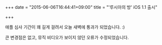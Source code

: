 +++
date = "2015-06-06T16:44:41+09:00"
title = "'루시아의 방' iOS 1.1 출시"

+++

애플 심사 기간이 꽤 길게 걸려서 오늘 새벽에 통과가 되었습니다. :)

큰 변경점은 없고, 뮤직 비디오가 보이지 않던 오류가 수정되었습니다.
